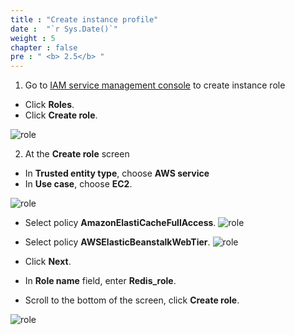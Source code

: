 ```yaml
---
title : "Create instance profile"
date :  "`r Sys.Date()`" 
weight : 5
chapter : false
pre : " <b> 2.5</b> "
---
```


1. Go to [IAM service management console](https://console.aws.amazon.com/iamv2/home) to create instance role
  + Click **Roles**.
  + Click **Create role**.
  
![role](/images/2.prerequisite/ec2profile/001.png)

2. At the **Create role** screen
  + In **Trusted entity type**, choose **AWS service** 
  + In **Use case**, choose **EC2**.

![role](/images/2.prerequisite/ec2profile/002.png)

  + Select policy **AmazonElastiCacheFullAccess**.
![role](/images/2.prerequisite/ec2profile/003.png)  
  + Select policy **AWSElasticBeanstalkWebTier**.
![role](/images/2.prerequisite/ec2profile/003-1.png)  
  + Click **Next**.

  + In **Role name** field, enter **Redis_role**.
  + Scroll to the bottom of the screen, click **Create role**.

![role](/images/2.prerequisite/ec2profile/004.png)  

